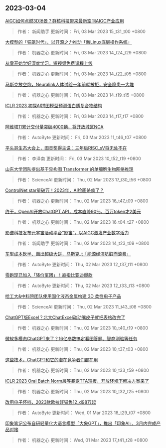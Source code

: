 
## 2023-03-04

 [AIGC如何点燃3D场景？群核科技带来最新空间AIGC产业应用](https://www.jiqizhixin.com/articles/2023-03-03-7)

> 作者： 新闻助手  更新时间： Fri, 03 Mar 2023 15_t31_t00 +0800

 [大模型的「狂飙时代」，以开源之力推动「新Linux底层操作系统」](https://www.jiqizhixin.com/articles/2023-03-03-6)

> 作者： 机器之心  更新时间： Fri, 03 Mar 2023 14_t24_t29 +0800

 [从零开始学好深度学习，短视频免费课程上线](https://www.jiqizhixin.com/articles/2023-03-03-5)

> 作者： 机器之心  更新时间： Fri, 03 Mar 2023 14_t22_t05 +0800

 [马斯克放空炮，Neuralink人体试验一年前就被拒，安全隐患一大堆](https://www.jiqizhixin.com/articles/2023-03-03-4)

> 作者： 机器之心  更新时间： Fri, 03 Mar 2023 14_t19_t15 +0800

 [ICLR 2023   初探AI拼图模型预测蛋白质复合物结构](https://www.jiqizhixin.com/articles/2023-03-03-3)

> 作者： 机器之心  更新时间： Fri, 03 Mar 2023 14_t17_t17 +0800

 [阿维塔11累计交付量突破4000辆，将开放城区NCA](https://www.jiqizhixin.com/articles/2023-03-03-2)

> 作者： AutoByte  更新时间： Fri, 03 Mar 2023 11_t46_t07 +0800

 [平头哥生态大会上，图灵奖得主说：三年后RISC_sV将无处不在](https://www.jiqizhixin.com/articles/2023-03-03)

> 作者： 李泽南  更新时间： Fri, 03 Mar 2023 10_t52_t19 +0800

 [山东大学团队提出基于异构图 Transformer 的单细胞生物网络推理](https://www.jiqizhixin.com/articles/2023-03-02-11)

> 作者： ScienceAI  更新时间： Thu, 02 Mar 2023 17_t30_t56 +0800

 [ControlNet star量破万！2023年，AI绘画杀疯了？](https://www.jiqizhixin.com/articles/2023-03-02-10)

> 作者： 机器之心  更新时间： Thu, 02 Mar 2023 16_t47_t09 +0800

 [终于，OpenAI开放ChatGPT API，成本直降90％，百万token才2美元](https://www.jiqizhixin.com/articles/2023-03-02-9)

> 作者： 机器之心  更新时间： Thu, 02 Mar 2023 16_t04_t27 +0800

 [影谱科技发布元宇宙活动平台“影宙”，以AIGC激发产业数字活力](https://www.jiqizhixin.com/articles/2023-03-02-8)

> 作者： 新闻助手  更新时间： Thu, 02 Mar 2023 14_t23_t09 +0800

 [车型成本砍半、画出超级大饼，马斯克_t「能源经济肮脏而浪费」](https://www.jiqizhixin.com/articles/2023-03-02-7)

> 作者： AutoByte  更新时间： Thu, 02 Mar 2023 12_t37_t11 +0800

 [零跑现已加入「降价军团」！直指比亚迪爆款](https://www.jiqizhixin.com/articles/2023-03-02-6)

> 作者： AutoByte  更新时间： Thu, 02 Mar 2023 12_t33_t13 +0800

 [哈工大&中科院团队使用固化液态金属构建 3D 柔性电子产品](https://www.jiqizhixin.com/articles/2023-03-02-5)

> 作者： ScienceAI  更新时间： Thu, 02 Mar 2023 11_t43_t08 +0800

 [ChatGPT版Excel？北大ChatExcel动动嘴皮子就把表格改完了](https://www.jiqizhixin.com/articles/2023-03-02-4)

> 作者： 机器之心  更新时间： Thu, 02 Mar 2023 10_t40_t19 +0800

 [微软多模态ChatGPT来了？16亿参数搞定看图答题、智商测验等任务](https://www.jiqizhixin.com/articles/2023-03-02-3)

> 作者： 机器之心  更新时间： Thu, 02 Mar 2023 10_t37_t03 +0800

 [这些技术，ChatGPT和它的潜在竞争者们都在用](https://www.jiqizhixin.com/articles/2023-03-02-2)

> 作者： 机器之心  更新时间： Thu, 02 Mar 2023 10_t33_t59 +0800

 [ICLR 2023 Oral   Batch Norm层等暴露TTA短板，开放环境下解决方案来了](https://www.jiqizhixin.com/articles/2023-03-02)

> 作者： 机器之心  更新时间： Thu, 02 Mar 2023 10_t32_t25 +0800

 [改用电子怀挡，2023款欧拉好猫售12_d98万起](https://www.jiqizhixin.com/articles/2023-03-01-3)

> 作者： AutoByte  更新时间： Wed, 01 Mar 2023 18_t29_t07 +0800

 [印象笔记公布自研轻量化大语言模型「大象GPT」，推出「印象AI」，3月内完成产品对接](https://www.jiqizhixin.com/articles/2023-03-01-2)

> 作者： 机器之心  更新时间： Wed, 01 Mar 2023 17_t41_t28 +0800
